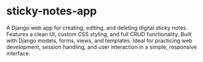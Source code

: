 # sticky-notes-app
A Django web app for creating, editing, and deleting digital sticky notes. Features a clean UI, custom CSS styling, and full CRUD functionality. Built with Django models, forms, views, and templates. Ideal for practicing web development, session handling, and user interaction in a simple, responsive interface.
